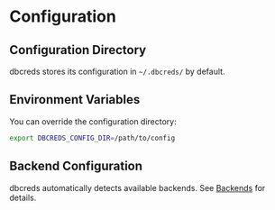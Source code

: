 # Configuration

## Configuration Directory

dbcreds stores its configuration in `~/.dbcreds/` by default.

## Environment Variables

You can override the configuration directory:

```bash
export DBCREDS_CONFIG_DIR=/path/to/config
```

## Backend Configuration

dbcreds automatically detects available backends. See [Backends](../security/backends.md) for details.

